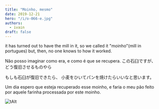 ```yaml
---
title: "Moinho, mesmo"
date: 2019-12-21
hero: "/i/o-066-e.jpg"
authors:
  - ivain
draft: false
---
```


it has turned out to have the mill in it, so we called it "moinho"(mill in portugues)
but, then, no one knows to how it worked.

Não posso imaginar como era,
e como é que se recupera.
この石臼ですが、
どう復旧させるものやら

もしも石臼が復旧できたら、
小麦をひいてパンを焼けたらいいなと思います。

Um dia espero que esteja recuperado esse moinho,
e faria o meu pão feito por aquele farinha processada por este moinho.

![tAlt](/i/o-066.jpg) 
